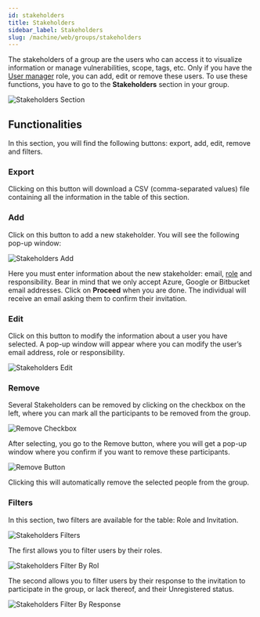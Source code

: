 ```yaml
---
id: stakeholders
title: Stakeholders
sidebar_label: Stakeholders
slug: /machine/web/groups/stakeholders
---
```


The stakeholders of a group
are the users
who can access it
to visualize information
or manage vulnerabilities,
scope,
tags,
etc.
Only if you have the
[User manager](/machine/web/groups/roles#user-manager-role)
role,
you can add,
edit or remove these users.
To use these functions,
you have to go to the
**Stakeholders** section
in your group.

![Stakeholders Section](https://res.cloudinary.com/fluid-attacks/image/upload/v1622660238/docs/web/groups/stakeholders/stakeholders_section_kwzr4s.png)

## Functionalities

In this section,
you will find the
following buttons:
export,
add,
edit,
remove and filters.

### Export

Clicking on this button will
download a CSV (comma-separated
values) file containing all
the information in the table
of this section.

### Add

Click on this button to
add a new stakeholder.
You will see the following
pop-up window:

![Stakeholders Add](https://res.cloudinary.com/fluid-attacks/image/upload/v1654613838/docs/web/groups/stakeholders/stakeholders_add.png)

Here you must enter information
about the new stakeholder:
email,
[role](/machine/web/groups/roles)
and responsibility.
Bear in mind that we
only accept Azure,
Google or Bitbucket email addresses.
Click on **Proceed** when you are done.
The individual will receive an
email asking them to confirm
their invitation.

### Edit

Click on this button to modify
the information about a user
you have selected.
A pop-up window will appear
where you can modify the
user’s email address,
role or responsibility.

![Stakeholders Edit](https://res.cloudinary.com/fluid-attacks/image/upload/v1654613838/docs/web/groups/stakeholders/stakeholders_edit.png)

### Remove

Several Stakeholders can be removed by
clicking on the checkbox on the left,
where you can mark all the participants
to be removed from the group.

![Remove Checkbox](https://res.cloudinary.com/fluid-attacks/image/upload/v1661361374/docs/web/groups/stakeholders/remove_checkbox.png)

After selecting, you go to the Remove button,
where you will get a pop-up window
where you confirm if you want to
remove these participants.

![Remove Button](https://res.cloudinary.com/fluid-attacks/image/upload/v1661361374/docs/web/groups/stakeholders/remove_button.png)

Clicking this will automatically remove
the selected people from the group.

### Filters

In this section,
two filters are available for
the table: Role and Invitation.

![Stakeholders Filters](https://res.cloudinary.com/fluid-attacks/image/upload/v1654613838/docs/web/groups/stakeholders/stakeholders_filters.png)

The first allows you to
filter users by their roles.

![Stakeholders Filter By Rol](https://res.cloudinary.com/fluid-attacks/image/upload/v1654613838/docs/web/groups/stakeholders/stakeholders_filter_by_rol.png)

The second allows you to
filter users by their response
to the invitation to participate
in the group,
or lack thereof,
and their Unregistered status.

![Stakeholders Filter By Response](https://res.cloudinary.com/fluid-attacks/image/upload/v1654613838/docs/web/groups/stakeholders/stakeholders_filter_by_response.png)
